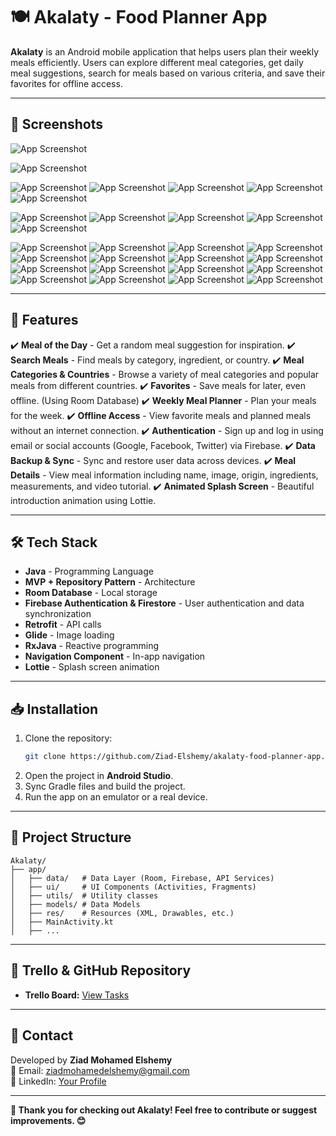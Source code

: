 # 🍽️ Akalaty - Food Planner App

**Akalaty** is an Android mobile application that helps users plan their weekly meals efficiently. Users can explore different meal categories, get daily meal suggestions, search for meals based on various criteria, and save their favorites for offline access.

---

## 📸 Screenshots

![App Screenshot](https://github.com/user-attachments/assets/a30ad369-fc57-4ca3-aea8-438850ea43d4)

![App Screenshot](https://github.com/user-attachments/assets/f8c7a33d-0f41-4b66-bf47-bee73dfb38de)

![App Screenshot](https://github.com/user-attachments/assets/b5828726-ae17-4270-8cdf-e626c9de5163)
![App Screenshot](https://github.com/user-attachments/assets/5451612d-b377-496a-981f-7b66bea3f9a3)
![App Screenshot](https://github.com/user-attachments/assets/bed1cdd1-d699-4435-b73a-e7dde5325fdd)
![App Screenshot](https://github.com/user-attachments/assets/ce16f896-de82-4c1f-b558-5038f07007c3)
![App Screenshot](https://github.com/user-attachments/assets/5075fd32-8cf1-4f09-a2b8-ea99155598c6)

![App Screenshot](https://github.com/user-attachments/assets/df75b384-0e9b-4f9a-abf5-91ac74fe4eb6)
![App Screenshot](https://github.com/user-attachments/assets/1bd91809-4bc2-49f8-ab7a-4906994a8860)
![App Screenshot](https://github.com/user-attachments/assets/2116e46a-8b19-4543-89c9-6d45410bea8b)
![App Screenshot](https://github.com/user-attachments/assets/3d1c682c-14c0-43ee-8903-0aae1f9dd594)
![App Screenshot](https://github.com/user-attachments/assets/66835f86-0ecf-4a63-b7be-a9bc9cf7d0bb)

![App Screenshot](https://github.com/user-attachments/assets/13c8760d-2e90-4088-a712-29c0e9ea6d67)
![App Screenshot](https://github.com/user-attachments/assets/fb723263-cc1b-428c-9953-6f547b6bb066)
![App Screenshot](https://github.com/user-attachments/assets/14aae74b-40f2-4783-b79e-8baf21744381)
![App Screenshot](https://github.com/user-attachments/assets/ae7260f2-1d7d-4688-ac0c-3bfc34c10aed)
![App Screenshot](https://github.com/user-attachments/assets/781816af-bbe9-4cdd-be90-e569e6662863)
![App Screenshot](https://github.com/user-attachments/assets/fab70009-9aba-4a9f-aa36-8f2cf66f3b0b)
![App Screenshot](https://github.com/user-attachments/assets/55f71472-aced-4b46-8292-bb7c56abfe4f)
![App Screenshot](https://github.com/user-attachments/assets/5c5d4fb8-0fd5-4791-b202-985a75eac7e2)
![App Screenshot](https://github.com/user-attachments/assets/29cccbe4-2250-4eaf-8608-ac52e88297ee)
![App Screenshot](https://github.com/user-attachments/assets/71bcc5e8-4ee4-49fd-b21c-29889262982a)
![App Screenshot](https://github.com/user-attachments/assets/dde90eca-56e0-454d-96aa-d172d04f9e5a)
![App Screenshot](https://github.com/user-attachments/assets/01892081-e475-4cbc-9956-3693708dda31)
![App Screenshot](https://github.com/user-attachments/assets/b394c679-764e-415a-98e5-76a37dcffd73)
![App Screenshot](https://github.com/user-attachments/assets/4ff9362a-b4a8-4169-b929-09b4ae85904e)
![App Screenshot](https://github.com/user-attachments/assets/9f7b6fe7-8f57-43b6-9533-4b2f6262d6ed)
![App Screenshot](https://github.com/user-attachments/assets/7065505b-494e-43eb-90aa-b5ba2bf00312)





---

## 🚀 Features

✔️ **Meal of the Day** - Get a random meal suggestion for inspiration. ✔️ **Search Meals** - Find meals by category, ingredient, or country. ✔️ **Meal Categories & Countries** - Browse a variety of meal categories and popular meals from different countries. ✔️ **Favorites** - Save meals for later, even offline. (Using Room Database) ✔️ **Weekly Meal Planner** - Plan your meals for the week. ✔️ **Offline Access** - View favorite meals and planned meals without an internet connection. ✔️ **Authentication** - Sign up and log in using email or social accounts (Google, Facebook, Twitter) via Firebase. ✔️ **Data Backup & Sync** - Sync and restore user data across devices. ✔️ **Meal Details** - View meal information including name, image, origin, ingredients, measurements, and video tutorial. ✔️ **Animated Splash Screen** - Beautiful introduction animation using Lottie.

---

## 🛠️ Tech Stack

- **Java** - Programming Language
- **MVP + Repository Pattern** - Architecture
- **Room Database** - Local storage
- **Firebase Authentication & Firestore** - User authentication and data synchronization
- **Retrofit** - API calls
- **Glide** - Image loading
- **RxJava** - Reactive programming
- **Navigation Component** - In-app navigation
- **Lottie** - Splash screen animation

---

## 📥 Installation

1. Clone the repository:
   ```bash
   git clone https://github.com/Ziad-Elshemy/akalaty-food-planner-app.git
   ```
2. Open the project in **Android Studio**.
3. Sync Gradle files and build the project.
4. Run the app on an emulator or a real device.

---

## 📌 Project Structure

```
Akalaty/
├── app/
│   ├── data/   # Data Layer (Room, Firebase, API Services)
│   ├── ui/     # UI Components (Activities, Fragments)
│   ├── utils/  # Utility classes
│   ├── models/ # Data Models
│   ├── res/    # Resources (XML, Drawables, etc.)
│   ├── MainActivity.kt
│   ├── ...
```

---

## 📄 Trello & GitHub Repository

- **Trello Board:** [View Tasks](https://trello.com/b/mkOO12m6/food-planner-project)
  
---

## 📧 Contact

Developed by **Ziad Mohamed Elshemy**\
📩 Email: [ziadmohamedelshemy@gmail.com](mailto\:ziadmohamedelshemy@gmail.com)\
🔗 LinkedIn: [Your Profile](https://www.linkedin.com/in/ziadelshemy/)

---

**🔹 Thank you for checking out Akalaty! Feel free to contribute or suggest improvements. 😊**

